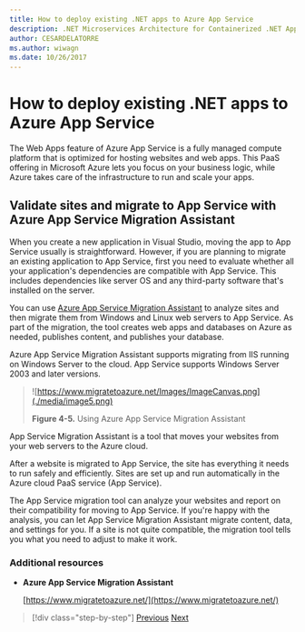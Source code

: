 ```yaml
---
title: How to deploy existing .NET apps to Azure App Service
description: .NET Microservices Architecture for Containerized .NET Applications | How to deploy existing .NET apps to Azure App Service 
author: CESARDELATORRE
ms.author: wiwagn
ms.date: 10/26/2017
---
```

# How to deploy existing .NET apps to Azure App Service 

The Web Apps feature of Azure App Service is a fully managed compute platform that is optimized for hosting websites and web apps. This PaaS offering in Microsoft Azure lets you focus on your business logic, while Azure takes care of the infrastructure to run and scale your apps.

## Validate sites and migrate to App Service with Azure App Service Migration Assistant

When you create a new application in Visual Studio, moving the app to App Service usually is straightforward. However, if you are planning to migrate an existing application to App Service, first you need to evaluate whether all your application's dependencies are compatible with App Service. This includes dependencies like server OS and any third-party software that's installed on the server.

You can use [Azure App Service Migration Assistant](https://www.migratetoazure.net/) to analyze sites and then migrate them from Windows and Linux web servers to App Service. As part of the migration, the tool creates web apps and databases on Azure as needed, publishes content, and publishes your database.

Azure App Service Migration Assistant supports migrating from IIS running on Windows Server to the cloud. App Service supports Windows Server 2003 and later versions.

> ![https://www.migratetoazure.net/Images/ImageCanvas.png](./media/image5.png)
>
> **Figure 4-5.** Using Azure App Service Migration Assistant

App Service Migration Assistant is a tool that moves your websites from your web servers to the Azure cloud.

After a website is migrated to App Service, the site has everything it needs to run safely and efficiently. Sites are set up and run automatically in the Azure cloud PaaS service (App Service).

The App Service migration tool can analyze your websites and report on their compatibility for moving to App Service. If you're happy with the analysis, you can let App Service Migration Assistant migrate content, data, and settings for you. If a site is not quite compatible, the migration tool tells you what you need to adjust to make it work.

### Additional resources

-   **Azure App Service Migration Assistant**

    [https://www.migratetoazure.net/](https://www.migratetoazure.net/)

>[!div class="step-by-step"]
[Previous](what-about-cloud-optimized-applications.md)
[Next](deploy-existing-net-apps-as-windows-containers.md)
